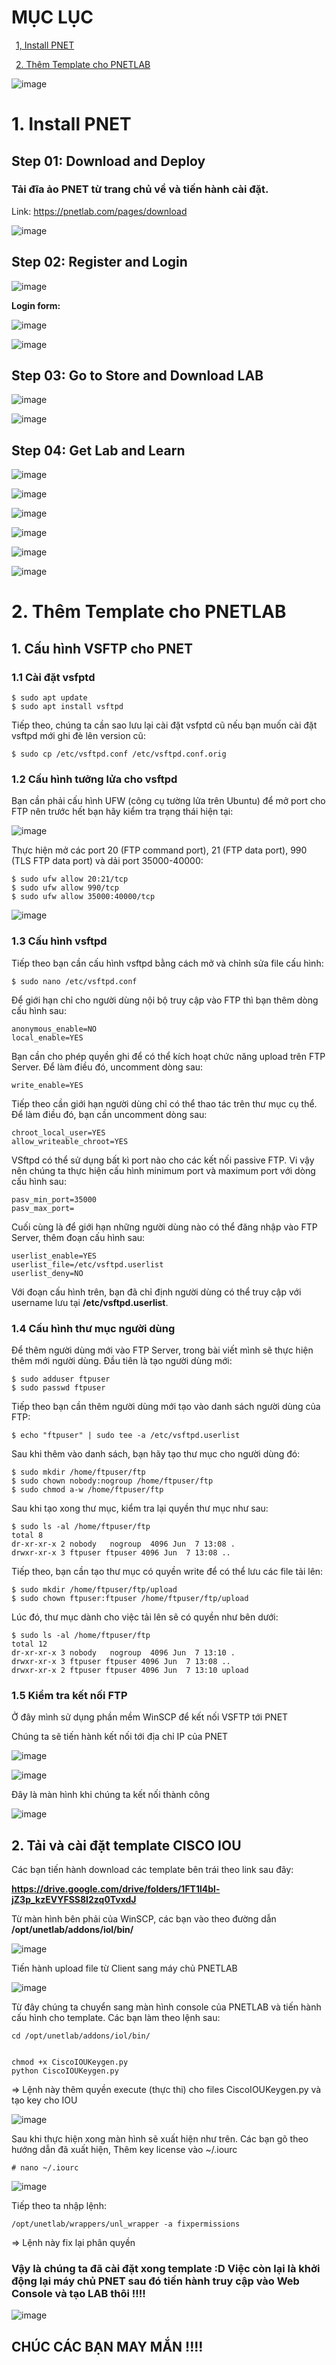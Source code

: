 # MỤC LỤC
&ensp;[1, Install PNET](#1)

&ensp;[2. Thêm Template cho PNETLAB](#2)

![image](https://user-images.githubusercontent.com/55483458/137253306-27e89d4a-d28f-4260-bbe3-467b4bd48b82.png)

# <a name ="1">1.  Install PNET</a>
## Step 01: Download and Deploy
### Tải đĩa ảo PNET từ trang chủ về và tiến hành cài đặt.

Link: <a href="https://pnetlab.com/pages/download">https://pnetlab.com/pages/download</a>

![image](https://user-images.githubusercontent.com/55483458/137252803-cedb44b6-5316-4787-aba4-e4d829081ad2.png)

## Step 02: Register and Login

![image](https://user-images.githubusercontent.com/55483458/137252812-b51ee22c-2193-4f1f-b12f-840b27ed7a6d.png)

**Login form:**
 
![image](https://user-images.githubusercontent.com/55483458/137252864-9588dc8a-668a-4902-94cd-bef10da3a80a.png)

![image](https://user-images.githubusercontent.com/55483458/137252876-dd50d896-b3d3-4c73-affb-c52d6436e4dc.png)

## Step 03: Go to Store and Download LAB

![image](https://user-images.githubusercontent.com/55483458/137252887-8c01230f-6680-453c-ab37-816328719f00.png)

![image](https://user-images.githubusercontent.com/55483458/137253449-4bd4e296-3523-47e1-8d96-61634a6ff3f8.png)

## Step 04: Get Lab and Learn

![image](https://user-images.githubusercontent.com/55483458/137253468-05743ba0-90e0-4156-91fa-e3184fafdedb.png)

![image](https://user-images.githubusercontent.com/55483458/137253482-5a072670-ba74-4d01-b035-8c9631e3c7af.png)

![image](https://user-images.githubusercontent.com/55483458/137253490-f616a98c-756c-48aa-9641-3eca3e442b79.png)

![image](https://user-images.githubusercontent.com/55483458/137253497-e17c1ff1-95ef-4299-a58f-0134c24d24c9.png)

![image](https://user-images.githubusercontent.com/55483458/137253512-655b6bf3-d35f-4824-b8d3-fd43d8a8a1f6.png)

![image](https://user-images.githubusercontent.com/55483458/137253522-16fd2f9e-77e3-4bdb-b811-6fad72154247.png)

# <a name ="2">2. Thêm Template cho PNETLAB</a>

## 1. Cấu hình VSFTP cho PNET

### 1.1 Cài đặt vsfptd  

    $ sudo apt update
    $ sudo apt install vsftpd
    
Tiếp theo, chúng ta cần sao lưu lại cài đặt vsfptd cũ nếu bạn muốn cài đặt vsftpd mới ghi đè lên version cũ:
    
    $ sudo cp /etc/vsftpd.conf /etc/vsftpd.conf.orig

### 1.2 Cấu hình tưởng lửa cho vsftpd
Bạn cần phải cấu hình UFW (công cụ tường lửa trên Ubuntu) để mở port cho FTP nên trước hết bạn hãy kiểm tra trạng thái hiện tại:

![image](https://user-images.githubusercontent.com/55483458/137256286-cf904867-4ecb-4bbe-ac19-0f536a18b1bd.png)

Thực hiện mở các port 20 (FTP command port), 21 (FTP data port), 990 (TLS FTP data port) và dải port 35000-40000:

    $ sudo ufw allow 20:21/tcp
    $ sudo ufw allow 990/tcp
    $ sudo ufw allow 35000:40000/tcp

![image](https://user-images.githubusercontent.com/55483458/137256348-25622c60-2890-41aa-aa76-0e7de10c6a55.png)

### 1.3 Cấu hình vsftpd
Tiếp theo bạn cần cấu hình vsftpd bằng cách mở và chỉnh sửa file cấu hình:
    
    $ sudo nano /etc/vsftpd.conf

Để giới hạn chỉ cho người dùng nội bộ truy cập vào FTP thì bạn thêm dòng cấu hình sau:

    anonymous_enable=NO
    local_enable=YES

Bạn cần cho phép quyền ghi để có thể kích hoạt chức năng upload trên FTP Server. Để làm điều đó, uncomment dòng sau:

    write_enable=YES

Tiếp theo cần giới hạn người dùng chỉ có thể thao tác trên thư mục cụ thể. Để làm điều đó, bạn cần uncomment dòng sau:

    chroot_local_user=YES
    allow_writeable_chroot=YES

VSftpd có thể sử dụng bất kì port nào cho các kết nối passive FTP. Vi vậy nên chúng ta thực hiện cấu hình minimum port và maximum port với dòng cấu hình sau:

    pasv_min_port=35000
    pasv_max_port=
    
Cuối cùng là để giới hạn những người dùng nào có thể đăng nhập vào FTP Server, thêm đoạn cấu hình sau:

    userlist_enable=YES
    userlist_file=/etc/vsftpd.userlist
    userlist_deny=NO

Với đoạn cấu hình trên, bạn đã chỉ định người dùng có thể truy cập với username lưu tại **/etc/vsftpd.userlist**.

### 1.4 Cấu hình thư mục người dùng

Để thêm người dùng mới vào FTP Server, trong bài viết mình sẽ thực hiện thêm mới người dùng. Đầu tiên là tạo người dùng mới:

    $ sudo adduser ftpuser
    $ sudo passwd ftpuser

Tiếp theo bạn cần thêm người dùng mới tạo vào danh sách người dùng của FTP:

    $ echo "ftpuser" | sudo tee -a /etc/vsftpd.userlist

Sau khi thêm vào danh sách, bạn hãy tạo thư mục cho người dùng đó:

    $ sudo mkdir /home/ftpuser/ftp
    $ sudo chown nobody:nogroup /home/ftpuser/ftp
    $ sudo chmod a-w /home/ftpuser/ftp
  
Sau khi tạo xong thư mục, kiểm tra lại quyền thư mục như sau:  

    $ sudo ls -al /home/ftpuser/ftp
    total 8
    dr-xr-xr-x 2 nobody   nogroup  4096 Jun  7 13:08 .
    drwxr-xr-x 3 ftpuser ftpuser 4096 Jun  7 13:08 ..

Tiếp theo, bạn cần tạo thư mục có quyền write để có thể lưu các file tải lên:

    $ sudo mkdir /home/ftpuser/ftp/upload
    $ sudo chown ftpuser:ftpuser /home/ftpuser/ftp/upload

Lúc đó, thư mục dành cho việc tải lên sẽ có quyền như bên dưới:

    $ sudo ls -al /home/ftpuser/ftp
    total 12
    dr-xr-xr-x 3 nobody   nogroup  4096 Jun  7 13:10 .
    drwxr-xr-x 3 ftpuser ftpuser 4096 Jun  7 13:08 ..
    drwxr-xr-x 2 ftpuser ftpuser 4096 Jun  7 13:10 upload
    
### 1.5 Kiểm tra kết nối FTP 

Ở đây mình sử dụng phần mềm WinSCP để kết nối VSFTP tới PNET

Chúng ta sẽ tiến hành kết nối tới địa chỉ IP của PNET 

![image](https://user-images.githubusercontent.com/55483458/137257275-37ab4406-3a0f-4c92-8a86-55242293f4b0.png)

![image](https://user-images.githubusercontent.com/55483458/137257281-85329f1b-9bd8-48ce-977c-2db142f619df.png)

Đây là màn hình khi chúng ta kết nối thành công

![image](https://user-images.githubusercontent.com/55483458/137257487-510e4331-f42a-4dbc-82ac-30cedb324a61.png)

## 2. Tải và cài đặt template CISCO IOU

Các bạn tiến hành download các template bên trái theo link sau đây: 

**https://drive.google.com/drive/folders/1FT1l4bl-jZ3p_kzEVYFSS8I2zq0TvxdJ**

Từ màn hình bên phải của WinSCP, các bạn vào theo đường dẫn **/opt/unetlab/addons/iol/bin/**

![image](https://user-images.githubusercontent.com/55483458/137257821-9e2a5a9b-ba18-4a83-a58a-44682add9064.png)

Tiến hành upload file từ Client sang máy chủ PNETLAB

![image](https://user-images.githubusercontent.com/55483458/137257943-b02d088b-baa6-42c8-9080-011ce829e860.png)

Từ đây chúng ta chuyển sang màn hình console của PNETLAB và tiến hành cấu hình cho template. Các bạn làm theo lệnh sau:

    cd /opt/unetlab/addons/iol/bin/
    
    
    chmod +x CiscoIOUKeygen.py
    python CiscoIOUKeygen.py
    
=>  Lệnh này thêm quyền execute (thực thi) cho files CiscoIOUKeygen.py và tạo key cho IOU

![image](https://user-images.githubusercontent.com/55483458/137258356-37232aa7-3eca-4e6c-9477-c9d31ab0e79b.png)

Sau khi thực hiện xong màn hình sẽ xuất hiện như trên. Các bạn gõ theo hướng dẫn đã xuất hiện, Thêm key license vào ~/.iourc

    # nano ~/.iourc
    
    
![image](https://user-images.githubusercontent.com/55483458/137258522-cd2c9a69-5936-4466-a1af-97f713c3cdd4.png)

Tiếp theo ta nhập lệnh:

    /opt/unetlab/wrappers/unl_wrapper -a fixpermissions

=>  Lệnh này fix lại phân quyền

### Vậy là chúng ta đã cài đặt xong template :D Việc còn lại là khởi động lại máy chủ PNET sau đó tiến hành truy cập vào Web Console và tạo LAB thôi !!!! 

![image](https://user-images.githubusercontent.com/55483458/137258650-059cb311-e481-440a-9d76-4a9d91f84027.png)

## CHÚC CÁC BẠN MAY MẮN !!!!
